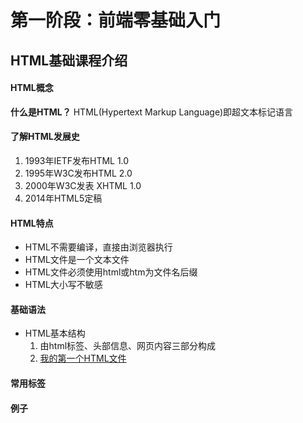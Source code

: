 # 第一阶段：前端零基础入门

## HTML基础课程介绍

#### HTML概念
**什么是HTML？**
HTML(Hypertext Markup Language)即超文本标记语言

#### 了解HTML发展史
1. 1993年IETF发布HTML 1.0
1. 1995年W3C发布HTML 2.0
1. 2000年W3C发表 XHTML 1.0
1. 2014年HTML5定稿

#### HTML特点
- HTML不需要编译，直接由浏览器执行
- HTML文件是一个文本文件
- HTML文件必须使用html或htm为文件名后缀
- HTML大小写不敏感

#### 基础语法
- HTML基本结构
  1. 由html标签、头部信息、网页内容三部分构成
  1. [我的第一个HTML文件]([我的第一个HTML文件])

#### 常用标签
#### 例子

